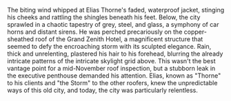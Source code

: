 The biting wind whipped at Elias Thorne's faded, waterproof jacket, stinging his cheeks and rattling the shingles beneath his feet.  Below, the city sprawled in a chaotic tapestry of grey, steel, and glass, a symphony of car horns and distant sirens.  He was perched precariously on the copper-sheathed roof of the Grand Zenith Hotel, a magnificent structure that seemed to defy the encroaching storm with its sculpted elegance.  Rain, thick and unrelenting, plastered his hair to his forehead, blurring the already intricate patterns of the intricate skylight grid above.  This wasn't the best vantage point for a mid-November roof inspection, but a stubborn leak in the executive penthouse demanded his attention.  Elias, known as "Thorne" to his clients and "the Storm" to the other roofers,  knew the unpredictable ways of this old city, and today, the city was particularly relentless.
